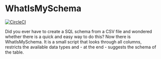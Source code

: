 # WhatIsMySchema

[![CircleCI](https://circleci.com/gh/MatheusAN27/whatismyschema.svg?style=svg)](https://circleci.com/gh/MatheusAN27/whatismyschema)

Did you ever have to create a SQL schema from a CSV file and wondered whether there is a quick and easy way to do this?
Now there is WhatIsMySchema. It is a small script that looks through all columns, restricts the available data types and - at the end - suggests the schema of the table.
